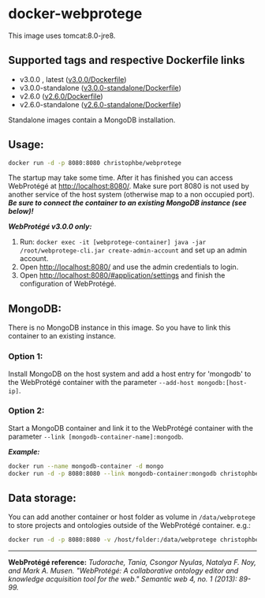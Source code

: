 # docker-webprotege

This image uses tomcat:8.0-jre8.

## Supported tags and respective Dockerfile links
* v3.0.0 , latest ([v3.0.0/Dockerfile](https://github.com/ChristophB/docker-webprotege/blob/v3.0.0/Dockerfile))
* v3.0.0-standalone ([v3.0.0-standalone/Dockerfile](https://github.com/ChristophB/docker-webprotege/blob/v3.0.0-standalone/Dockerfile))
* v2.6.0 ([v2.6.0/Dockerfile](https://github.com/ChristophB/docker-webprotege/blob/master/Dockerfile))
* v2.6.0-standalone ([v2.6.0-standalone/Dockerfile](https://github.com/ChristophB/docker-webprotege/blob/v2.6.0-standalone/Dockerfile))

Standalone images  contain a MongoDB installation.

## Usage:
```sh
docker run -d -p 8080:8080 christophbe/webprotege
```

The startup may take some time. After it has finished you can access WebProtégé at <http://localhost:8080/>. Make sure port 8080 is not used by another service of the host system (otherwise map to a non occupied port). ***Be sure to connect the container to an existing MongoDB instance (see below)!***

***WebProtégé v3.0.0 only:***
1. Run: `docker exec -it [webprotege-container] java -jar /root/webprotege-cli.jar create-admin-account` and set up an admin account.
2. Open <http://localhost:8080/> and use the admin credentials to login.
3. Open <http://localhost:8080/#application/settings> and finish the configuration of WebProtégé.

## MongoDB:
There is no MongoDB instance in this image. So you have to link this container to an existing instance.

### Option 1:
Install MongoDB on the host system and add a host entry for 'mongodb' to the WebProtégé container with the parameter `--add-host mongodb:[host-ip]`.

### Option 2:
Start a MongoDB container and link it to the WebProtégé container with the parameter `--link [mongodb-container-name]:mongodb`.

***Example:***
```sh
docker run --name mongodb-container -d mongo
docker run -d -p 8080:8080 --link mongodb-container:mongodb christophbe/webprotege
```

## Data storage:
You can add another container or host folder as volume in `/data/webprotege` to store projects and ontologies outside of the WebProtégé container. e.g.:
```sh
docker run -d -p 8080:8080 -v /host/folder:/data/webprotege christophbe/webprotege
```


---
**WebProtégé reference:**
*Tudorache, Tania, Csongor Nyulas, Natalya F. Noy, and Mark A. Musen. "WebProtégé: A collaborative ontology editor and knowledge acquisition tool for the web." Semantic web 4, no. 1 (2013): 89-99.*
